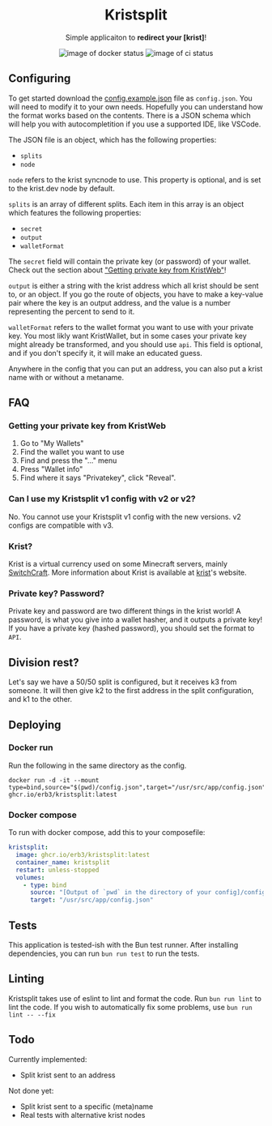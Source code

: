 <h1 align="center"> Kristsplit </h1>
<p align="center">Simple applicaiton to <strong>redirect your [krist]</strong>!</p>

<p align="center">
  <img alt="image of docker status" src="https://img.shields.io/github/actions/workflow/status/Erb3/kristsplit/docker-image.yml?style=flat-square&logo=docker&label=Docker%20image">
  <img alt="image of ci status" src="https://img.shields.io/github/actions/workflow/status/Erb3/kristsplit/ci.yml?style=flat-square&logo=jest&label=Tests">
</p>

## Configuring

To get started download the [config.example.json] file as `config.json`.
You will need to modify it to your own needs. Hopefully you can understand how the format works based on the contents.
There is a JSON schema which will help you with autocompletition if you use a supported IDE, like VSCode.

The JSON file is an object, which has the following properties:

- `splits`
- `node`

`node` refers to the krist syncnode to use. This property is optional, and is set to the krist.dev node by default.

`splits` is an array of different splits. Each item in this array is an object which features the following properties:

- `secret`
- `output`
- `walletFormat`

The `secret` field will contain the private key (or password) of your wallet.
Check out the section about ["Getting private key from KristWeb"](#getting-your-private-key-from-kristweb)!

`output` is either a string with the krist address which all krist should be sent to, or an object.
If you go the route of objects, you have to make a key-value pair where the key is an output address,
and the value is a number representing the percent to send to it.

`walletFormat` refers to the wallet format you want to use with your private key.
You most likly want KristWallet, but in some cases your private key might already be transformed, and you should use `api`.
This field is optional, and if you don't specify it, it will make an educated guess.

Anywhere in the config that you can put an address, you can also put a krist name with or without a metaname.

## FAQ

### Getting your private key from KristWeb

1. Go to "My Wallets"
2. Find the wallet you want to use
3. Find and press the "..." menu
4. Press "Wallet info"
5. Find where it says "Privatekey", click "Reveal".

### Can I use my Kristsplit v1 config with v2 or v2?

No. You cannot use your Kristsplit v1 config with the new versions. v2 configs are compatible with v3.

### Krist?

Krist is a virtual currency used on some Minecraft servers, mainly [SwitchCraft](https://sc3.io).
More information about Krist is available at [krist]'s website.

### Private key? Password?

Private key and password are two different things in the krist world!
A password, is what you give into a wallet hasher, and it outputs a private key!
If you have a private key (hashed password), you should set the format to `API`.

## Division rest?

Let's say we have a 50/50 split is configured, but it receives k3 from someone.
It will then give k2 to the first address in the split configuration, and k1 to the other.

## Deploying

### Docker run

Run the following in the same directory as the config.

```shell
docker run -d -it --mount type=bind,source="$(pwd)/config.json",target="/usr/src/app/config.json" ghcr.io/erb3/kristsplit:latest
```

### Docker compose

To run with docker compose, add this to your composefile:

```yml
kristsplit:
  image: ghcr.io/erb3/kristsplit:latest
  container_name: kristsplit
  restart: unless-stopped
  volumes:
    - type: bind
      source: "[Output of `pwd` in the directory of your config]/config.json"
      target: "/usr/src/app/config.json"
```

## Tests

This application is tested-ish with the Bun test runner.
After installing dependencies, you can run `bun run test` to run the tests.

## Linting

Kristsplit takes use of eslint to lint and format the code. Run `bun run lint` to lint the code.
If you wish to automatically fix some problems, use `bun run lint -- --fix`

## Todo

Currently implemented:

- Split krist sent to an address

Not done yet:

- Split krist sent to a specific (meta)name
- Real tests with alternative krist nodes

[config.example.json]: https://raw.githubusercontent.com/Erb3/Kristsplit/main/config.example.json "Example configuration file"
[krist]: https://krist.dev "Krist website"
